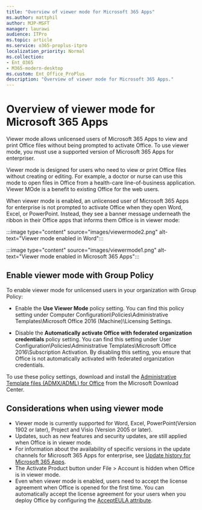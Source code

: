 ```yaml
---
title: "Overview of viewer mode for Microsoft 365 Apps"
ms.author: mattphil
author: MJP-MSFT
manager: laurawi
audience: ITPro
ms.topic: article
ms.service: o365-proplus-itpro
localization_priority: Normal
ms.collection: 
- Ent_O365
- M365-modern-desktop
ms.custom: Ent_Office_ProPlus
description: "Overview of viewer mode for Microsoft 365 Apps."
---
```


# Overview of viewer mode for Microsoft 365 Apps

Viewer mode allows unlicensed users of Microsoft 365 Apps to view and print Office files without being prompted to activate Office. To use viewer mode, you must use a supported version of Microsoft 365 Apps for enterpriser.

Viewer mode is designed for users who need to view or print Office files without creating or editing. For example, a doctor or nurse can use this mode to open files in Office from a health-care line-of-business application. Viewer MOde is a benefit to existing Office for the web users.

When viewer mode is enabled, an unlicensed user of Microsoft 365 Apps for enterprise is not prompted to activate Office when they open Word, Excel, or PowerPoint. Instead, they see a banner message underneath the ribbon in their Office apps that informs them Office is in viewer mode:

:::image type="content" source="images/viewermode2.png" alt-text="Viewer mode enabled in Word":::

:::image type="content" source="images/viewermode1.png" alt-text="Viewer mode enabled in Microsoft 365 Apps":::

## Enable viewer mode with Group Policy

To enable viewer mode for unlicensed users in your organization with Group Policy:

- Enable the **Use Viewer Mode** policy setting. You can find this policy setting under Computer Configuration\Policies\Administrative Templates\Microsoft Office 2016 (Machine)\Licensing Settings.

- Disable the **Automatically activate Office with federated organization credentials** policy setting. You can find this setting under User Configuration\Policies\Administrative Templates\Microsoft Office 2016\Subscription Activation. By disabling this setting, you ensure that Office is not automatically activated with federated organization credentials.

To use these policy settings, download and install the [Administrative Template files (ADMX/ADML) for Office](https://www.microsoft.com/download/details.aspx?id=49030) from the Microsoft Download Center.

## Considerations when using viewer mode

- Viewer mode is currently supported for Word, Excel, PowerPoint(Version 1902 or later), Project and Visio (Version 2005 or later). 
- Updates, such as new features and security updates, are still applied when Office is in viewer mode.
- For information about the availability of specific versions in the update channels for Microsoft 365 Apps for enterprise, see [Update history for Microsoft 365 Apps](https://docs.microsoft.com/officeupdates/update-history-microsoft365-apps-by-date).
- The Activate Product button under File > Account is hidden when Office is in viewer mode.
- Even when viewer mode is enabled, users need to accept the license agreement when Office is opened for the first time. You can automatically accept the license agreement for your users when you deploy Office by configuring the [AcceptEULA attribute](office-deployment-tool-configuration-options.md#accepteula-attribute-part-of-display-element).
